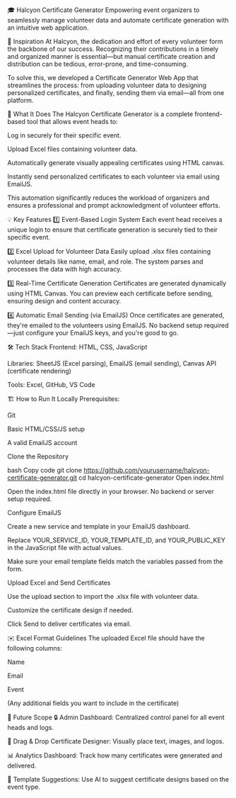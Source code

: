 🎓 Halcyon Certificate Generator
Empowering event organizers to seamlessly manage volunteer data and automate certificate generation with an intuitive web application.

🚀 Inspiration
At Halcyon, the dedication and effort of every volunteer form the backbone of our success. Recognizing their contributions in a timely and organized manner is essential—but manual certificate creation and distribution can be tedious, error-prone, and time-consuming.

To solve this, we developed a Certificate Generator Web App that streamlines the process: from uploading volunteer data to designing personalized certificates, and finally, sending them via email—all from one platform.

🤖 What It Does
The Halcyon Certificate Generator is a complete frontend-based tool that allows event heads to:

Log in securely for their specific event.

Upload Excel files containing volunteer data.

Automatically generate visually appealing certificates using HTML canvas.

Instantly send personalized certificates to each volunteer via email using EmailJS.

This automation significantly reduces the workload of organizers and ensures a professional and prompt acknowledgment of volunteer efforts.

💡 Key Features
1️⃣ Event-Based Login System
Each event head receives a unique login to ensure that certificate generation is securely tied to their specific event.

2️⃣ Excel Upload for Volunteer Data
Easily upload .xlsx files containing volunteer details like name, email, and role. The system parses and processes the data with high accuracy.

3️⃣ Real-Time Certificate Generation
Certificates are generated dynamically using HTML Canvas. You can preview each certificate before sending, ensuring design and content accuracy.

4️⃣ Automatic Email Sending (via EmailJS)
Once certificates are generated, they're emailed to the volunteers using EmailJS. No backend setup required—just configure your EmailJS keys, and you're good to go.

🛠️ Tech Stack
Frontend: HTML, CSS, JavaScript

Libraries: SheetJS (Excel parsing), EmailJS (email sending), Canvas API (certificate rendering)

Tools: Excel, GitHub, VS Code

🏗️ How to Run It Locally
Prerequisites:

Git

Basic HTML/CSS/JS setup

A valid EmailJS account

Clone the Repository

bash
Copy code
git clone https://github.com/yourusername/halcyon-certificate-generator.git
cd halcyon-certificate-generator
Open index.html

Open the index.html file directly in your browser. No backend or server setup required.

Configure EmailJS

Create a new service and template in your EmailJS dashboard.

Replace YOUR_SERVICE_ID, YOUR_TEMPLATE_ID, and YOUR_PUBLIC_KEY in the JavaScript file with actual values.

Make sure your email template fields match the variables passed from the form.

Upload Excel and Send Certificates

Use the upload section to import the .xlsx file with volunteer data.

Customize the certificate design if needed.

Click Send to deliver certificates via email.

✉️ Excel Format Guidelines
The uploaded Excel file should have the following columns:

Name

Email

Event

(Any additional fields you want to include in the certificate)

🌱 Future Scope
🔒 Admin Dashboard: Centralized control panel for all event heads and logs.

🎨 Drag & Drop Certificate Designer: Visually place text, images, and logos.

📊 Analytics Dashboard: Track how many certificates were generated and delivered.

🧠 Template Suggestions: Use AI to suggest certificate designs based on the event type.

